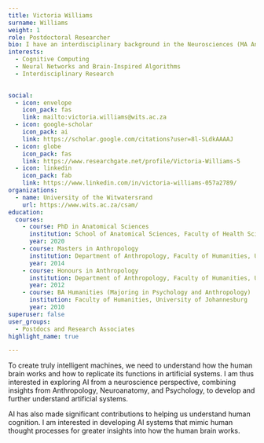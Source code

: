 ```yaml
---
title: Victoria Williams
surname: Williams
weight: 1
role: Postdoctoral Researcher
bio: I have an interdisciplinary background in the Neurosciences (MA Anthropology, PhD Neuroanatomy, Post doctorate in Psychology), which provides me with a holistic understanding of the human brain, from anatomy, behaviour to evolution. I am interested in integrating this knowledge into my Postdoctorate in Computer Sciences.
interests:
  - Cognitive Computing
  - Neural Networks and Brain-Inspired Algorithms
  - Interdisciplinary Research
  

social:
  - icon: envelope
    icon_pack: fas
    link: mailto:victoria.williams@wits.ac.za
  - icon: google-scholar
    icon_pack: ai
    link: https://scholar.google.com/citations?user=8l-SLdkAAAAJ
  - icon: globe
    icon_pack: fas
    link: https://www.researchgate.net/profile/Victoria-Williams-5
  - icon: linkedin
    icon_pack: fab
    link: https://www.linkedin.com/in/victoria-williams-057a2789/
organizations:
  - name: University of the Witwatersrand
    url: https://www.wits.ac.za/csam/
education:
  courses:
    - course: PhD in Anatomical Sciences
      institution: School of Anatomical Sciences, Faculty of Health Sciences, University of the Witwatersrand
      year: 2020
    - course: Masters in Anthropology
      institution: Department of Anthropology, Faculty of Humanities, University of Johannesburg
      year: 2014
    - course: Honours in Anthropology
      institution: Department of Anthropology, Faculty of Humanities, University of Johannesburg
      year: 2012
    - course: BA Humanities (Majoring in Psychology and Anthropology)
      institution: Faculty of Humanities, University of Johannesburg
      year: 2010
superuser: false
user_groups:
  - Postdocs and Research Associates
highlight_name: true

---
```


To create truly intelligent machines, we need to understand how the human brain works and how to replicate its functions in artificial systems. I am thus interested in exploring AI from a neuroscience perspective, combining insights from Anthropology, Neuroanatomy, and Psychology, to develop and further understand artificial systems.

AI has also made significant contributions to helping us understand human cognition. I am interested in developing AI systems that mimic human thought processes for greater insights into how the human brain works. 
